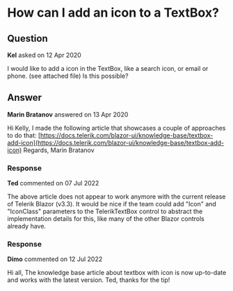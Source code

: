 # How can I add an icon to a TextBox?

## Question

**Kel** asked on 12 Apr 2020

I would like to add a icon in the TextBox, like a search icon, or email or phone. (see attached file) Is this possible?

## Answer

**Marin Bratanov** answered on 13 Apr 2020

Hi Kelly, I made the following article that showcases a couple of approaches to do that: [https://docs.telerik.com/blazor-ui/knowledge-base/textbox-add-icon](https://docs.telerik.com/blazor-ui/knowledge-base/textbox-add-icon) Regards, Marin Bratanov

### Response

**Ted** commented on 07 Jul 2022

The above article does not appear to work anymore with the current release of Telerik Blazor (v3.3). It would be nice if the team could add "Icon" and "IconClass" parameters to the TelerikTextBox control to abstract the implementation details for this, like many of the other Blazor controls already have.

### Response

**Dimo** commented on 12 Jul 2022

Hi all, The knowledge base article about textbox with icon is now up-to-date and works with the latest version. Ted, thanks for the tip!
